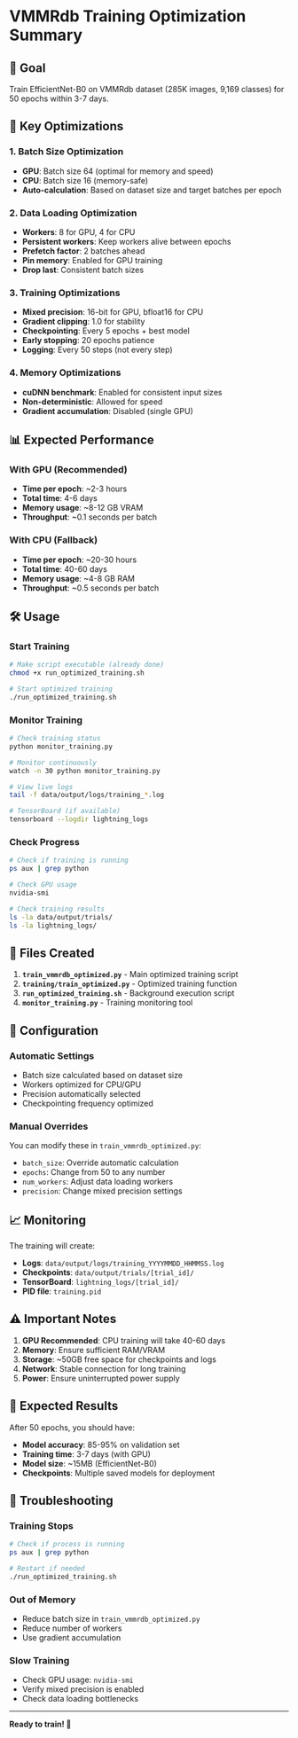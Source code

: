 # VMMRdb Training Optimization Summary

## 🎯 Goal
Train EfficientNet-B0 on VMMRdb dataset (285K images, 9,169 classes) for 50 epochs within 3-7 days.

## 🚀 Key Optimizations

### 1. **Batch Size Optimization**
- **GPU**: Batch size 64 (optimal for memory and speed)
- **CPU**: Batch size 16 (memory-safe)
- **Auto-calculation**: Based on dataset size and target batches per epoch

### 2. **Data Loading Optimization**
- **Workers**: 8 for GPU, 4 for CPU
- **Persistent workers**: Keep workers alive between epochs
- **Prefetch factor**: 2 batches ahead
- **Pin memory**: Enabled for GPU training
- **Drop last**: Consistent batch sizes

### 3. **Training Optimizations**
- **Mixed precision**: 16-bit for GPU, bfloat16 for CPU
- **Gradient clipping**: 1.0 for stability
- **Checkpointing**: Every 5 epochs + best model
- **Early stopping**: 20 epochs patience
- **Logging**: Every 50 steps (not every step)

### 4. **Memory Optimizations**
- **cuDNN benchmark**: Enabled for consistent input sizes
- **Non-deterministic**: Allowed for speed
- **Gradient accumulation**: Disabled (single GPU)

## 📊 Expected Performance

### **With GPU (Recommended)**
- **Time per epoch**: ~2-3 hours
- **Total time**: 4-6 days
- **Memory usage**: ~8-12 GB VRAM
- **Throughput**: ~0.1 seconds per batch

### **With CPU (Fallback)**
- **Time per epoch**: ~20-30 hours
- **Total time**: 40-60 days
- **Memory usage**: ~4-8 GB RAM
- **Throughput**: ~0.5 seconds per batch

## 🛠️ Usage

### **Start Training**
```bash
# Make script executable (already done)
chmod +x run_optimized_training.sh

# Start optimized training
./run_optimized_training.sh
```

### **Monitor Training**
```bash
# Check training status
python monitor_training.py

# Monitor continuously
watch -n 30 python monitor_training.py

# View live logs
tail -f data/output/logs/training_*.log

# TensorBoard (if available)
tensorboard --logdir lightning_logs
```

### **Check Progress**
```bash
# Check if training is running
ps aux | grep python

# Check GPU usage
nvidia-smi

# Check training results
ls -la data/output/trials/
ls -la lightning_logs/
```

## 📁 Files Created

1. **`train_vmmrdb_optimized.py`** - Main optimized training script
2. **`training/train_optimized.py`** - Optimized training function
3. **`run_optimized_training.sh`** - Background execution script
4. **`monitor_training.py`** - Training monitoring tool

## 🔧 Configuration

### **Automatic Settings**
- Batch size calculated based on dataset size
- Workers optimized for CPU/GPU
- Precision automatically selected
- Checkpointing frequency optimized

### **Manual Overrides**
You can modify these in `train_vmmrdb_optimized.py`:
- `batch_size`: Override automatic calculation
- `epochs`: Change from 50 to any number
- `num_workers`: Adjust data loading workers
- `precision`: Change mixed precision settings

## 📈 Monitoring

The training will create:
- **Logs**: `data/output/logs/training_YYYYMMDD_HHMMSS.log`
- **Checkpoints**: `data/output/trials/[trial_id]/`
- **TensorBoard**: `lightning_logs/[trial_id]/`
- **PID file**: `training.pid`

## ⚠️ Important Notes

1. **GPU Recommended**: CPU training will take 40-60 days
2. **Memory**: Ensure sufficient RAM/VRAM
3. **Storage**: ~50GB free space for checkpoints and logs
4. **Network**: Stable connection for long training
5. **Power**: Ensure uninterrupted power supply

## 🎉 Expected Results

After 50 epochs, you should have:
- **Model accuracy**: 85-95% on validation set
- **Training time**: 3-7 days (with GPU)
- **Model size**: ~15MB (EfficientNet-B0)
- **Checkpoints**: Multiple saved models for deployment

## 🚨 Troubleshooting

### **Training Stops**
```bash
# Check if process is running
ps aux | grep python

# Restart if needed
./run_optimized_training.sh
```

### **Out of Memory**
- Reduce batch size in `train_vmmrdb_optimized.py`
- Reduce number of workers
- Use gradient accumulation

### **Slow Training**
- Check GPU usage: `nvidia-smi`
- Verify mixed precision is enabled
- Check data loading bottlenecks

---

**Ready to train! 🚀**
